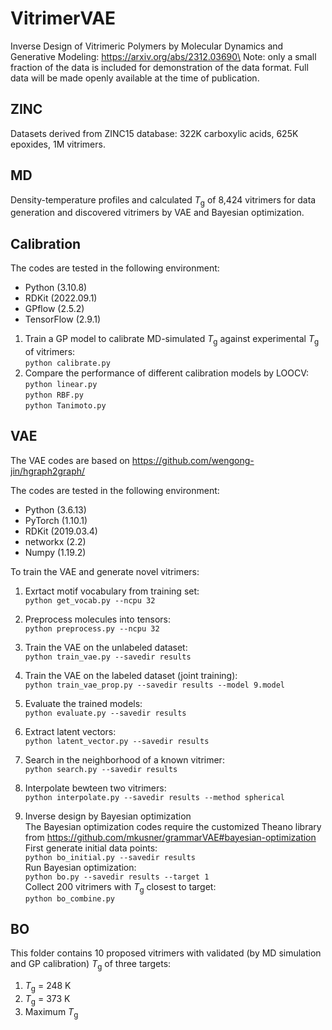 # VitrimerVAE
Inverse Design of Vitrimeric Polymers by Molecular Dynamics and Generative Modeling: https://arxiv.org/abs/2312.03690\
Note: only a small fraction of the data is included for demonstration of the data format. Full data will be made openly available at the time of publication.

## ZINC
Datasets derived from ZINC15 database: 322K carboxylic acids, 625K epoxides, 1M vitrimers.

## MD
Density-temperature profiles and calculated *T*<sub>g</sub> of 8,424 vitrimers for data generation and discovered vitrimers by VAE and Bayesian optimization.

## Calibration
The codes are tested in the following environment:
 - Python (3.10.8)
 - RDKit (2022.09.1)
 - GPflow (2.5.2)
 - TensorFlow (2.9.1)

1. Train a GP model to calibrate MD-simulated *T*<sub>g</sub> against experimental *T*<sub>g</sub> of vitrimers:\
`python calibrate.py`
2. Compare the performance of different calibration models by LOOCV:\
`python linear.py`\
`python RBF.py`\
`python Tanimoto.py`

## VAE
The VAE codes are based on https://github.com/wengong-jin/hgraph2graph/

The codes are tested in the following environment:
 - Python (3.6.13)
 - PyTorch (1.10.1)
 - RDKit (2019.03.4)
 - networkx (2.2)
 - Numpy (1.19.2)

To train the VAE and generate novel vitrimers:
1. Exrtact motif vocabulary from training set:\
`python get_vocab.py --ncpu 32`

2. Preprocess molecules into tensors:\
`python preprocess.py --ncpu 32`

3. Train the VAE on the unlabeled dataset:\
`python train_vae.py --savedir results`

4. Train the VAE on the labeled dataset (joint training):\
`python train_vae_prop.py --savedir results --model 9.model`

5. Evaluate the trained models:\
`python evaluate.py --savedir results`

6. Extract latent vectors:\
`python latent_vector.py --savedir results`

7. Search in the neighborhood of a known vitrimer:\
`python search.py --savedir results`

8. Interpolate bewteen two vitrimers:\
`python interpolate.py --savedir results --method spherical`

9. Inverse design by Bayesian optimization\
The Bayesian optimization codes require the customized Theano library from https://github.com/mkusner/grammarVAE#bayesian-optimization \
First generate initial data points:\
`python bo_initial.py --savedir results`\
Run Bayesian optimization:\
`python bo.py --savedir results --target 1`\
Collect 200 vitrimers with *T*<sub>g</sub> closest to target:\
`python bo_combine.py`

## BO
This folder contains 10 proposed vitrimers with validated (by MD simulation and GP calibration) *T*<sub>g</sub> of three targets:

1. *T*<sub>g</sub> = 248 K
2. *T*<sub>g</sub> = 373 K
3. Maximum *T*<sub>g</sub>
